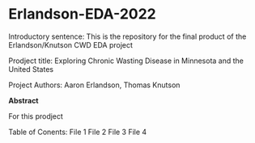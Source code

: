 # Erlandson-EDA-2022

Introductory sentence: This is the repository for the final product of the Erlandson/Knutson CWD EDA project

Prodject title: Exploring Chronic Wasting Disease in Minnesota and the United States

Project Authors: Aaron Erlandson, Thomas Knutson

**Abstract**

For this prodject

Table of Conents: File 1 File 2 File 3 File 4
